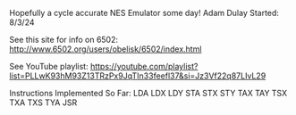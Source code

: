 Hopefully a cycle accurate NES Emulator some day!
Adam Dulay
Started: 8/3/24

See this site for info on 6502:
http://www.6502.org/users/obelisk/6502/index.html


See YouTube playlist: 
https://youtube.com/playlist?list=PLLwK93hM93Z13TRzPx9JqTIn33feefl37&si=Jz3Vf22q87LIvL29

Instructions Implemented So Far:
  LDA
  LDX
  LDY
  STA
  STX
  STY
  TAX
  TAY
  TSX
  TXA
  TXS
  TYA
  JSR
